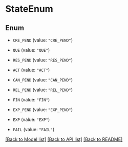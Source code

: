 # StateEnum

## Enum


* `CRE_PEND` (value: `"CRE_PEND"`)

* `QUE` (value: `"QUE"`)

* `RES_PEND` (value: `"RES_PEND"`)

* `ACT` (value: `"ACT"`)

* `CAN_PEND` (value: `"CAN_PEND"`)

* `REL_PEND` (value: `"REL_PEND"`)

* `FIN` (value: `"FIN"`)

* `EXP_PEND` (value: `"EXP_PEND"`)

* `EXP` (value: `"EXP"`)

* `FAIL` (value: `"FAIL"`)


[[Back to Model list]](../README.md#documentation-for-models) [[Back to API list]](../README.md#documentation-for-api-endpoints) [[Back to README]](../README.md)


